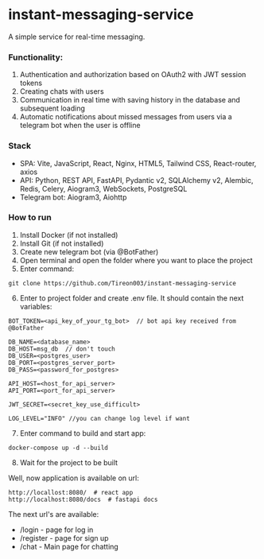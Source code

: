 # instant-messaging-service

A simple service for real-time messaging.

### Functionality:
1. Authentication and authorization based on OAuth2 with JWT session tokens
2. Creating chats with users
3. Communication in real time with saving history in the database and subsequent loading
4. Automatic notifications about missed messages from users via a telegram bot when the user is offline

### Stack
- SPA: Vite, JavaScript, React, Nginx, HTML5, Tailwind CSS, React-router, axios
- API: Python, REST API, FastAPI, Pydantic v2, SQLAlchemy v2, Alembic, Redis, Celery, Aiogram3, WebSockets, PostgreSQL
- Telegram bot: Aiogram3, Aiohttp

### How to run

1. Install Docker (if not installed)
2. Install Git (if not installed)
3. Create new telegram bot (via @BotFather)
4. Open terminal and open the folder where you want to place the project
5. Enter command:
```shell
git clone https://github.com/Tireon003/instant-messaging-service
```
6. Enter to project folder and create .env file. It should contain the next variables:
```editorconfig
BOT_TOKEN=<api_key_of_your_tg_bot>  // bot api key received from @BotFather

DB_NAME=<database_name>
DB_HOST=msg_db  // don't touch
DB_USER=<postgres_user>
DB_PORT=<postgres_server_port>
DB_PASS=<password_for_postgres>

API_HOST=<host_for_api_server>
API_PORT=<port_for_api_server>

JWT_SECRET=<secret_key_use_difficult>

LOG_LEVEL="INFO" //you can change log level if want
```
7. Enter command to build and start app:
```shell
docker-compose up -d --build
```
8. Wait for the project to be built

Well, now application is available on url:
```text
http://locallost:8080/  # react app
http://localhost:8080/docs  # fastapi docs
```
The next url's are available:
 - /login - page for log in
 - /register - page for sign up
 - /chat - Main page for chatting
